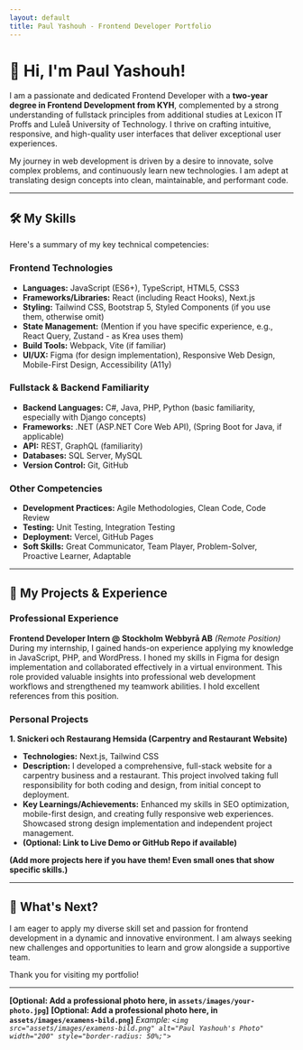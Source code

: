 ```yaml
---
layout: default
title: Paul Yashouh - Frontend Developer Portfolio
---
```


# 👋 Hi, I'm Paul Yashouh!

I am a passionate and dedicated Frontend Developer with a **two-year degree in Frontend Development from KYH**, complemented by a strong understanding of fullstack principles from additional studies at Lexicon IT Proffs and Luleå University of Technology. I thrive on crafting intuitive, responsive, and high-quality user interfaces that deliver exceptional user experiences.

My journey in web development is driven by a desire to innovate, solve complex problems, and continuously learn new technologies. I am adept at translating design concepts into clean, maintainable, and performant code.

---

## 🛠️ My Skills

Here's a summary of my key technical competencies:

### Frontend Technologies
* **Languages:** JavaScript (ES6+), TypeScript, HTML5, CSS3
* **Frameworks/Libraries:** React (including React Hooks), Next.js
* **Styling:** Tailwind CSS, Bootstrap 5, Styled Components (if you use them, otherwise omit)
* **State Management:** (Mention if you have specific experience, e.g., React Query, Zustand - as Krea uses them)
* **Build Tools:** Webpack, Vite (if familiar)
* **UI/UX:** Figma (for design implementation), Responsive Web Design, Mobile-First Design, Accessibility (A11y)

### Fullstack & Backend Familiarity
* **Backend Languages:** C#, Java, PHP, Python (basic familiarity, especially with Django concepts)
* **Frameworks:** .NET (ASP.NET Core Web API), (Spring Boot for Java, if applicable)
* **API:** REST, GraphQL (familiarity)
* **Databases:** SQL Server, MySQL
* **Version Control:** Git, GitHub

### Other Competencies
* **Development Practices:** Agile Methodologies, Clean Code, Code Review
* **Testing:** Unit Testing, Integration Testing
* **Deployment:** Vercel, GitHub Pages
* **Soft Skills:** Great Communicator, Team Player, Problem-Solver, Proactive Learner, Adaptable

---

## 🚀 My Projects & Experience

### Professional Experience

**Frontend Developer Intern @ Stockholm Webbyrå AB**
*(Remote Position)*
During my internship, I gained hands-on experience applying my knowledge in JavaScript, PHP, and WordPress. I honed my skills in Figma for design implementation and collaborated effectively in a virtual environment. This role provided valuable insights into professional web development workflows and strengthened my teamwork abilities. I hold excellent references from this position.

### Personal Projects

**1. Snickeri och Restaurang Hemsida (Carpentry and Restaurant Website)**
* **Technologies:** Next.js, Tailwind CSS
* **Description:** I developed a comprehensive, full-stack website for a carpentry business and a restaurant. This project involved taking full responsibility for both coding and design, from initial concept to deployment.
* **Key Learnings/Achievements:** Enhanced my skills in SEO optimization, mobile-first design, and creating fully responsive web experiences. Showcased strong design implementation and independent project management.
* **(Optional: Link to Live Demo or GitHub Repo if available)**

**(Add more projects here if you have them! Even small ones that show specific skills.)**

---

## 🎯 What's Next?

I am eager to apply my diverse skill set and passion for frontend development in a dynamic and innovative environment. I am always seeking new challenges and opportunities to learn and grow alongside a supportive team.

Thank you for visiting my portfolio!

---

**[Optional: Add a professional photo here, in `assets/images/your-photo.jpg`]**
**[Optional: Add a professional photo here, in `assets/images/examens-bild.png`]**
*Example: `<img src="assets/images/examens-bild.png" alt="Paul Yashouh's Photo" width="200" style="border-radius: 50%;">`*
